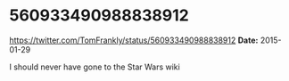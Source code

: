 # 560933490988838912
https://twitter.com/TomFrankly/status/560933490988838912
**Date:** 2015-01-29

I should never have gone to the Star Wars wiki
